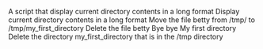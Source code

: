 A script that display current directory contents in a long format
Display current directory contents in a long format
Move the file betty from /tmp/ to /tmp/my_first_directory
Delete the file betty
Bye bye My first directory
Delete the directory my_first_directory that is in the /tmp directory
